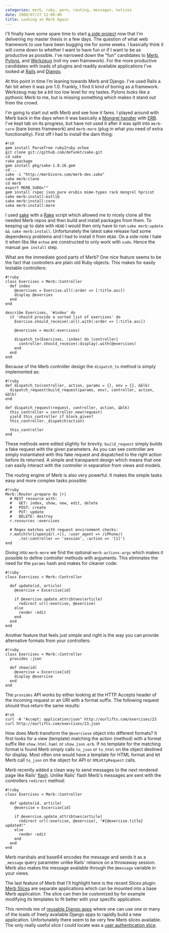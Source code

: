 ```yaml
---
categories: merb, ruby, poro, routing, messages, notices
date: 2008/07/27 12:00:00
title: Looking at Merb Again
---
```


I'll finally have some spare time to start
[a side project][our] now that I'm delivering my master thesis in a few days.
The question of what web framework to use have been bugging me for some weeks.
I basically think it will come down to whether I want to have fun or if I want
to be as productive as possible. I've narrowed down the "fun" candidates to
[Merb][mer], [Pylons][pyl], and [Werkzeug][wer] (roll my own framework). For
the more productive candidates with loads of plugins and readily available
applications I've looked at [Rails][rai] and [Django][dja].

At this point in time I'm leaning towards Merb and Django. I've used Rails a
fair bit when it was pre 1.0. Frankly, I find it kind of boring as a framework.
Werkzeug may be a bit too low level for my tastes. Pylons looks like a
pythonic Merb to me, but is missing something which makes it stand out from
the crowd.

I'm going to start out with Merb and see how it fares.
I played around with Merb back in the days when it was basically a [Mongrel
handler][mha] with [ERB][erb]. I've kept tab on its progress, but have not
used it after it was split into `merb-core` (bare bones framework) and
`merb-more` (plug in what you need of extra functionality). First off I had to
install the darn thing:

    #!sh
    gem install ParseTree ruby2ruby echoe
    git clone git://github.com/defunkt/sake.git
    cd sake
    rake package
    gem install pkg/sake-1.0.16.gem
    cd ..
    sake -i "http://merbivore.com/merb-dev.sake"
    sake merb:clone
    cd merb
    export MERB_SUDO=""
    gem install rspec json_pure erubis mime-types rack mongrel hpricot
    sake merb:install:extlib
    sake merb:install:core
    sake merb:install:more

I used [sake][sak] with a [Rake][rak] script which allowed me to nicely clone
all the needed Merb repos and then build and install packages from them. To
keeping up to date with `HEAD` I would then only have to run
`sake merb:update && sake merb:install`. Unfortunately the latest sake release
had some dependency problems and I had to install it from `HEAD`. On a
side note I hate it when libs like `echoe` are constructed to only work with
`sudo`. Hence the manual `gem install` step.

What are the immediate good parts of Merb? One nice feature seems to be the
fact that controllers are plain old Ruby objects. This
makes for easily testable controllers:

    #!ruby
    class Exercises < Merb::Controller
      def index
        @exercises = Exercise.all(:order => [:title.asc])
        display @exercies
      end
    end

    describe Exercises, '#index' do
      it 'should provide a sorted list of exercises' do
        Exercise.should_receive(:all).with(:order => [:title.asc])

        @exercises = mock(:exercises)

        dispatch_to(Exercises, :index) do |controller|
          controller.should_receive(:display).with(@exercises)
        end
      end
    end

Because of the Merb controller design the `dispatch_to` method is simply
implemented as:

    #!ruby
    def dispatch_to(controller, action, params = {}, env = {}, &blk)
      dispatch_request(build_request(params, env), controller, action, &blk)
    end

    def dispatch_request(request, controller, action, &blk)
      this_controller = controller.new(request)
      yield this_controller if block_given?
      this_controller._dispatch(action)

      this_controller
    end

These methods were edited slightly for brevity. `build_request` simply builds
a fake request with the given parameters. As you can see controller are simply
instantiated with this fake request and dispatched to the right action before
its returned. A simple and transparent design which means that one can easily
interact with the controller in separation from views and models.

The routing engine of Merb is also very powerful. It makes the simple tasks easy
and more complex tasks possible:

    #!ruby
    Merb::Router.prepare do |r|
      # REST resource with:
      #   GET: index, show, new, edit, delete
      #   POST: create
      #   PUT: update
      #   DELETE: destroy
      r.resources :exercises

      # Regex matches with request environment checks:
      r.match(%r{/openid/(.+)}, :user_agent => /iPhone/)
          .to(:controller => 'session', :action => '[1]')
    end

Diving into `merb-more` we find the optional `merb-actions-args` which makes
it possible to define controller methods with arguments. This eliminates the
need for the `params` hash and makes for cleaner code:

    #!ruby
    class Exercises < Merb::Controller

      def update(id, article)
        @exercise = Excercise[id]

        if @exercise.update_attribtues(article)
          redirect url(:exercise, @exercise)
        else
          render :edit
        end
      end
    end

Another feature that feels just simple and right is the way you can provide
alternative formats from your controllers:

    #!ruby
    class Exercises < Merb::Controller
      provides :json

      def show(id)
        @exercise = Excercise[id]
        display @exercise
      end
    end

The `provides` API works by either looking at the HTTP Accepts header of the
incoming request or an URI with a format suffix. The following request
should thus return the same results:

    #!sh
    curl -H "Accept: application/json" http://ourlifts.com/exercises/23
    curl http://ourlifts.com/exercises/23.json

How does Merb transform the `@exerciese` object into different formats? It
first looks for a view (template) matching the action (method) with a
format suffix like `show.html.haml` or `show.json.erb`. If no template
for the matching format is found Merb simply calls `to_json` or `to_html`
on the object destined for display. Most often one would have a
template for HTML format and let Merb call `to_json` on the object
for API or `XMLHttpRequest` calls.

Merb recently added a clean way to send messages to the next rendered page
like Rails' [flash][fla]. Unlike Rails' flash Merb's messages are sent with
the controllers `redirect` method:

    #!ruby
    class Exercises < Merb::Controller

      def update(id, article)
        @exercise = Excercise[id]

        if @exercise.update_attribtues(article)
          redirect url(:exercise, @exercise), "#{@exercise.title} updated!"
        else
          render :edit
        end
      end
    end

Merb marshals and base64 encodes the message and sends it as a
`_message` query parameter unlike Rails' reliance on a throwaway session.
Merb also makes the message available through the `@message` variable in your
views.

The last feature of Merb that I'll highlight here is the recent *Slices*
plugin. [Merb Slices][mes] are separate applications which can be mounted into
a base Merb application. The slice can then be customized by for example
modifying its templates to fit better with your specific application.

This reminds me of [reusable Django apps][rda] where one can use one or many
of the loads of freely available Django apps to rapidly build a new
application. Unfortunately there seem to be very few Merb slices available.
The only really useful slice I could locate was a
[user authentication slice][uas].

[mer]: http://merbivore.com
[pyl]: http://pylonshq.com
[wer]: http://werkzeug.pocoo.org
[rai]: http://rails.org
[dja]: http://djangoproject.com
[mha]: http://mongrel.rubyforge.org/web/mongrel/classes/Mongrel/HttpHandler.html
[erb]: http://www.ruby-doc.org/stdlib/libdoc/erb/rdoc/
[our]: http://ourlifts.com
[sak]: http://github.com/defunkt/sake
[rak]: http://rake.rubyforge.org
[mes]: http://github.com/wycats/merb-more/tree/master/merb-slices
[rda]: http://www.b-list.org/weblog/2007/mar/27/reusable-django-apps/
[uas]: http://github.com/hassox/merb-auth/tree/master
[fla]: http://api.rubyonrails.org/classes/ActionController/Flash.html
